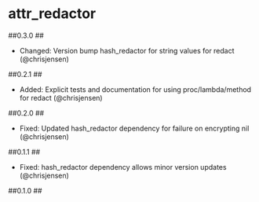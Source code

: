 # attr_redactor #

##0.3.0 ##
* Changed: Version bump hash_redactor for string values for redact (@chrisjensen)

##0.2.1 ##
* Added: Explicit tests and documentation for using proc/lambda/method for redact (@chrisjensen)

##0.2.0 ##
* Fixed: Updated hash_redactor dependency for failure on encrypting nil (@chrisjensen)

##0.1.1 ##
* Fixed: hash_redactor dependency allows minor version updates (@chrisjensen)

##0.1.0 ##
